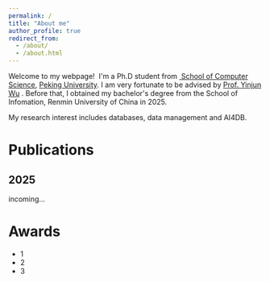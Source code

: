 ```yaml
---
permalink: /
title: "About me"
author_profile: true
redirect_from: 
  - /about/
  - /about.html
---
```


Welcome to my webpage!  I'm a Ph.D student from [ School of Computer Science](https://cs.pku.edu.cn/), [Peking University](https://www.pku.edu.cn/). I am very fortunate to be advised by [Prof. Yinjun Wu](https://wuyinjun-1993.github.io/) . Before that, I obtained my bachelor's degree from the School of Infomation, Renmin University of China in 2025.

My research interest includes databases, data management and AI4DB.


Publications
======
2025
------
incoming...

Awards
======
+ 1
+ 2
+ 3



